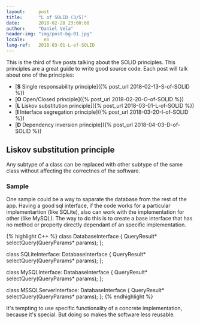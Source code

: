 ```yaml
---
layout:     post
title:      "L of SOLID (3/5)"
date:       2018-02-28 23:00:00
author:     "Daniel Vela"
header-img: "img/post-bg-01.jpg"
locale:       en
lang-ref:   2018-03-01-L-of-SOLID
---
```


This is the third of five posts talking about the SOLID principles. This principles are a great guide to write good source code. Each post will talk about one of the principles:

* [**S** Single responsability principle]({% post_url 2018-02-13-S-of-SOLID %})
* [**O** Open/Closed principle]({% post_url 2018-02-20-O-of-SOLID %})
* [**L** Liskov substitution principle]({% post_url 2018-03-01-L-of-SOLID %})
* [**I** Interface segregation principle]({% post_url 2018-03-20-I-of-SOLID %})
* [**D** Dependency inversion principle]({% post_url 2018-04-03-D-of-SOLID %})

## Liskov substitution principle

Any subtype of a class can be replaced with other subtype of the same class without affecting the correctnes of the software. 

### Sample

One sample could be a way to saparate the database from the rest of the app. Having a good sql interface, if the code works for a particular implementartion (like SQLite), also can work with the implementation for other (like MySQL). The way to do this is to create a base interface that has no method or property directly dependant of an specific implementation.

{% highlight C++ %}
class DatabaseInterface {
  QueryResult* selectQuery(QueryParams* params);
};

class SQLiteInterface: DatabaseInterface {
  QueryResult* selectQuery(QueryParams* params);
};

class MySQLInterface: DatabaseInterface {
  QueryResult* selectQuery(QueryParams* params);
};

class MSSQLServerInterface: DatabaseInterface {
  QueryResult* selectQuery(QueryParams* params);
};
{% endhighlight %}

It's tempting to use specific functionality of a concrete implementation, because it's special. But doing so makes the software less reusable.